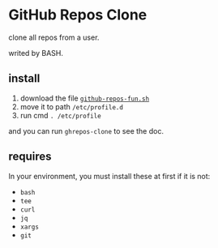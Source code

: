 # GitHub Repos Clone

clone all repos from a user.

writed by BASH.

## install

1. download the file [`github-repos-fun.sh`](./github-repos-fun.sh)  
2. move it to path `/etc/profile.d`
3. run cmd `. /etc/profile`

and you can run `ghrepos-clone` to see the doc.

## requires

In your environment, you must install these at first if it is not:

- `bash`
- `tee`
- `curl`
- `jq`
- `xargs`
- `git`

